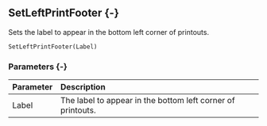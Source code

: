 ## SetLeftPrintFooter {-}

Sets the label to appear in the bottom left corner of printouts.

```{sql}
SetLeftPrintFooter(Label)
```

### Parameters {-}

Parameter | Description
| :-- | :-- |
Label | The label to appear in the bottom left corner of printouts.